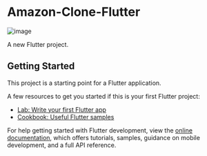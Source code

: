 # Amazon-Clone-Flutter

![image](https://user-images.githubusercontent.com/108933534/181048162-d98bfa7a-d8b8-4b50-b431-e2b4a77d25f5.png)

A new Flutter project.

## Getting Started

This project is a starting point for a Flutter application.

A few resources to get you started if this is your first Flutter project:

- [Lab: Write your first Flutter app](https://docs.flutter.dev/get-started/codelab)
- [Cookbook: Useful Flutter samples](https://docs.flutter.dev/cookbook)

For help getting started with Flutter development, view the
[online documentation](https://docs.flutter.dev/), which offers tutorials,
samples, guidance on mobile development, and a full API reference.
